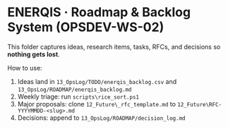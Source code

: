 # ENERQIS · Roadmap & Backlog System (OPSDEV-WS-02)

This folder captures ideas, research items, tasks, RFCs, and decisions so **nothing gets lost**.

How to use:
1) Ideas land in `13_OpsLog/TODO/enerqis_backlog.csv` and `13_OpsLog/ROADMAP/enerqis_backlog.md`
2) Weekly triage: run `scripts\rice_sort.ps1`
3) Major proposals: clone `12_Future\_rfc_template.md` to `12_Future\RFC-YYYYMMDD-<slug>.md`
4) Decisions: append to `13_OpsLog/ROADMAP/decision_log.md`
